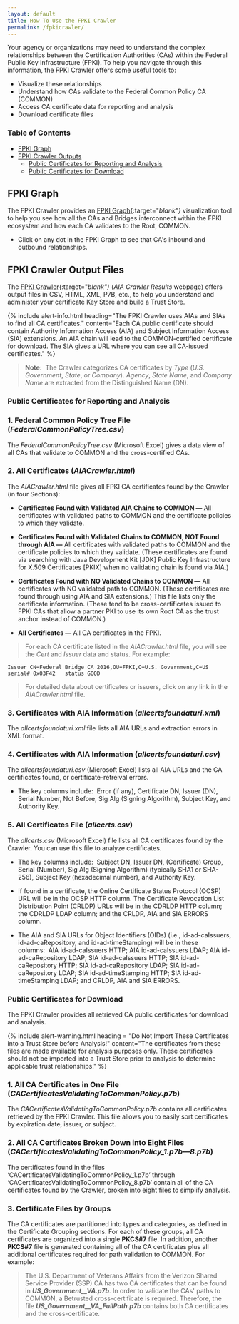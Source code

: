 ```yaml
---
layout: default 
title: How To Use the FPKI Crawler
permalink: /fpkicrawler/
---
```


Your agency or organizations may need to understand the complex relationships between the Certification Authorities (CAs) within the Federal Public Key Infrastructure (FPKI). To help you navigate through this information, the FPKI Crawler offers some useful tools to:

* Visualize these relationships
* Understand how CAs validate to the Federal Common Policy CA (COMMON)
* Access CA certificate data for reporting and analysis
* Download certificate files

### Table of Contents

* [FPKI Graph](#fpki-graph)
* [FPKI Crawler Outputs](#fpki-crawler-outputs)
  * [Public Certificates for Reporting and Analysis](#public-certificates-for-reporting-and-analysis)
  * [Public Certificates for Download](#public-certificates-for-download)

## FPKI Graph

The FPKI Crawler provides an [FPKI Graph](https://fpki-graph.fpki-lab.gov/){:target="_blank"}_ visualization tool to help you see how all the CAs and Bridges interconnect within the FPKI ecosystem and how each CA validates to the Root, COMMON.

* Click on any dot in the FPKI Graph to see that CA's inbound and outbound relationships. 

## FPKI Crawler Output Files

The [FPKI Crawler](https://fpki-graph.fpki-lab.gov/crawler/){:target="_blank"}_ (_AIA Crawler Results_ webpage) offers output files in CSV, HTML, XML, P7B, etc., to help you understand and administer your certificate Key Store and build a Trust Store. 

{% include alert-info.html heading="The FPKI Crawler uses AIAs and SIAs to find all CA certificates." content="Each CA public certificate should contain Authority Information Access (AIA) and Subject Information Access (SIA) extensions. An AIA chain will lead to the COMMON-certified certificate for download. The SIA gives a URL where you can see all CA-issued certificates." %} 

> **Note:**&nbsp;&nbsp;The Crawler categorizes CA certificates by _Type_ (_U.S. Government_, _State_, or _Company_). _Agency_, _State Name_, and _Company Name_ are extracted from the Distinguished Name (DN).

### Public Certificates for Reporting and Analysis

### 1. Federal Common Policy Tree File (_FederalCommonPolicyTree.csv_)

The _FederalCommonPolicyTree.csv_ (Microsoft Excel) gives a data view of all CAs that validate to COMMON and the cross-certified CAs. 

### 2. All Certificates (_AIACrawler.html_)

The _AIACrawler.html_ file gives all FPKI CA certificates found by the Crawler (in four Sections):

* **Certificates Found with Validated AIA Chains to COMMON &mdash;** All certificates with validated paths to COMMON and the certificate policies to which they validate.<!--Does this mean: "the certificates policies to which they validate" if NOT COMMON?--> 

* **Certificates Found with Validated Chains to COMMON, NOT Found through AIA &mdash;** All certificates with validated paths to COMMON and the certificate policies to which they validate. (These certificates are found via searching with Java Development Kit [JDK] Public Key Infrastructure for X.509 Certificates [PKIX] when no validating chain is found via AIA.)   

* **Certificates Found with NO Validated Chains to COMMON &mdash;** All certificates with NO validated path to COMMON. (These certificates are found through using AIA and SIA extensions.) This file lists only the certificate information. (These tend to be cross-certificates issued to FPKI CAs<!--CAs?--> that allow a partner PKI to use its own Root CA as the trust anchor instead of COMMON.)

* **All Certificates &mdash;** All CA certificates in the FPKI.

> For each CA certificate listed in the _AIACrawler.html_ file, you will see the _Cert_ and _Issuer_ data and status.  For example:

   ```
  Issuer CN=Federal Bridge CA 2016,OU=FPKI,O=U.S. Government,C=US serial# 0x03F42   status GOOD
   ```
> For detailed data about certificates or issuers, click on any link in the _AIACrawler.html_ file.

### 3. Certificates with AIA Information (_allcertsfoundaturi.xml_)

The _allcertsfoundaturi.xml_ file lists all AIA URLs and extraction errors in XML format.

### 4. Certificates with AIA Information (_allcertsfoundaturi.csv_)

The _allcertsfoundaturi.csv_ (Microsoft Excel) lists all AIA URLs and the CA certificates found, or certificate-retreival errors. 

* The key columns include:&nbsp;&nbsp;Error (if any), Certificate DN, Issuer (DN), Serial Number, Not Before, Sig Alg (Signing Algorithm), Subject Key, and Authority Key.

### 5. All Certificates File (_allcerts.csv_)

The _allcerts.csv_ (Microsoft Excel) file lists all CA certificates found by the Crawler. You can use this file to analyze certificates. 

* The key columns include:&nbsp;&nbsp;Subject DN, Issuer DN, (Certificate) Group, Serial (Number), Sig Alg (Signing Algorithm) (typically SHA1 or SHA-256), Subject Key (hexadecimal number), and Authority Key.

* If found in a certificate, the Online Certificate Status Protocol (OCSP) URL will be in the OCSP HTTP column. The Certificate Revocation List Distribution Point (CRLDP) URLs will be in the CDRLDP HTTP column; the CDRLDP LDAP column; and the CRLDP, AIA and SIA ERRORS column.

* The AIA and SIA URLs for Object Identifiers (OIDs) (i.e., id-ad-caIssuers, id-ad-caRepository, and id-ad-timeStamping) will be in these columns:&nbsp;&nbsp;AIA id-ad-caIssuers HTTP; AIA id-ad-caIssuers LDAP; AIA id-ad-caRepository LDAP; SIA id-ad-caIssuers HTTP; SIA id-ad-caRepository HTTP; SIA id-ad-caRepository LDAP; SIA id-ad-caRepository LDAP; SIA id-ad-timeStamping HTTP; SIA id-ad-timeStamping LDAP; and CRLDP, AIA and SIA ERRORS. 

### Public Certificates for Download

The FPKI Crawler provides all retrieved CA public certificates for download and analysis.

{% include alert-warning.html heading = "Do Not Import These Certificates into a Trust Store before Analysis!" content="The certificates from these files are made available for analysis purposes only. These certificates should not be imported into a Trust Store prior to analysis to determine applicable trust relationships." %}

### 1. All CA Certificates in One File (_CACertificatesValidatingToCommonPolicy.p7b_)

The _CACertificatesValidatingToCommonPolicy.p7b_ contains all certificates retrieved by the FPKI Crawler. This file allows you to easily sort certificates by expiration date, issuer, or subject. 

### 2. All CA Certificates Broken Down into Eight Files (_CACertificatesValidatingToCommonPolicy_1.p7b_&mdash;_8.p7b_)

The certificates found in the files ‘CACertificatesValidatingToCommonPolicy_1.p7b’ through ‘CACertificatesValidatingToCommonPolicy_8.p7b’ contain all of the CA certificates found by the Crawler, broken into eight files to simplify analysis.<!--Will user be analyzing certificate download files?-->

### 3. Certificate Files by Groups <!--Define "Groups"-->

The CA certificates are partitioned into types <!--As in "Type" described FPKI Crawler Output Files section? What is this referencing?-->and categories<!--Do you mean the "All Certificates (_AIACrawler.html_)" section?-->, as defined in the Certificate Grouping sections<!--What section is this referencing?-->. For each of these groups<!--Types and Categories?-->, all CA certificates are organized into a single **PKCS#7** file. In addition, another **PKCS#7** file is generated containing all of the CA certificates plus all additional certificates required for path validation to COMMON. For example:

> The U.S. Department of Veterans Affairs from the <!--"issued by"? "from the" doesn't sound right-->Verizon Shared Service Provider (SSP) CA has two CA certificates that can be found in **_US_Government__VA.p7b_**. In order to validate the CAs' paths to COMMON, a Betrusted cross-certificate is required. Therefore, the file **_US_Government__VA_FullPath.p7b_** contains both CA certificates and the cross-certificate.
